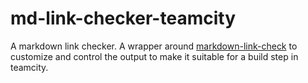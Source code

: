 # md-link-checker-teamcity
A markdown link checker. A wrapper around [markdown-link-check](https://github.com/tcort/markdown-link-check) to customize and control the output to make it suitable for a build step in teamcity.
